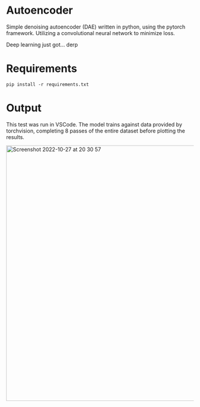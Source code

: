 # Autoencoder
Simple denoising autoencoder (DAE) written in python, using the pytorch framework. Utilizing a convolutional neural network to minimize loss. 

Deep learning just got... derp

# Requirements
```
pip install -r requirements.txt
```

# Output
This test was run in VSCode. The model trains against data provided by torchvision, completing 8 passes of the entire dataset before plotting the results. 

<img width="688" alt="Screenshot 2022-10-27 at 20 30 57" src="https://user-images.githubusercontent.com/42718681/198370476-9587ce3a-91d4-40e5-b5e1-aa9bb793ccdc.png">

